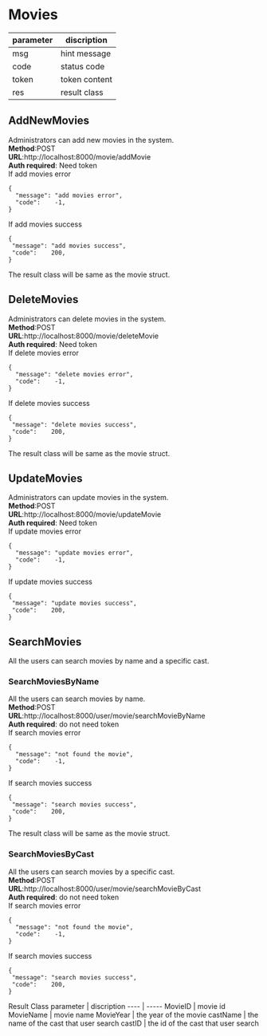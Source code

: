 # Movies

parameter  | discription
 ---- | ----- 
 msg  | hint message 
 code  | status code 
 token | token content
 res | result class
 
## AddNewMovies
Administrators can add new movies in the system.  
**Method**:POST  
**URL**:http://localhost:8000/movie/addMovie  
**Auth required**: Need token  
If add movies error   
```
{
  "message": "add movies error",
  "code":    -1,
}
```  
If add movies success
```
{
 "message": "add movies success",
 "code":    200,
}
```    
The result class will be same as the movie struct.

## DeleteMovies
Administrators can delete movies in the system.  
**Method**:POST  
**URL**:http://localhost:8000/movie/deleteMovie  
**Auth required**: Need token  
If delete movies error   
```
{
  "message": "delete movies error",
  "code":    -1,
}
```  
If delete movies success
```
{
 "message": "delete movies success",
 "code":    200,
}
```   
The result class will be same as the movie struct.

## UpdateMovies
Administrators can update movies in the system.  
**Method**:POST   
**URL**:http://localhost:8000/movie/updateMovie  
**Auth required**: Need token   
If update movies error   
```
{
  "message": "update movies error",
  "code":    -1,
}
```  
If update movies success
```
{
 "message": "update movies success",
 "code":    200,
}
```   

## SearchMovies
All the users can search movies by name and a specific cast.
### SearchMoviesByName
All the users can search movies by name.  
**Method**:POST   
**URL**:http://localhost:8000/user/movie/searchMovieByName  
**Auth required**: do not need token   
If search movies error   
```
{
  "message": "not found the movie",
  "code":    -1,
}
```  
If search movies success
```
{
 "message": "search movies success",
 "code":    200,
}
``` 
The result class will be same as the movie struct.

### SearchMoviesByCast
All the users can search movies by a specific cast.  
**Method**:POST   
**URL**:http://localhost:8000/user/movie/searchMovieByCast  
**Auth required**: do not need token   
If search movies error   
```
{
  "message": "not found the movie",
  "code":    -1,
}
```  
If search movies success
```
{
 "message": "search movies success",
 "code":    200,
}
``` 
Result Class
parameter  | discription
 ---- | ----- 
 MovieID  | movie id 
 MovieName  | movie name 
 MovieYear | the year of the movie
 castName | the name of the cast that user search
 castID | the id of the cast that user search
